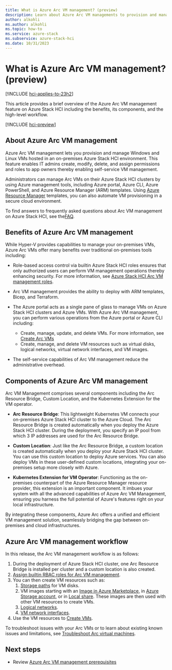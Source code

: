 ```yaml
---
title: What is Azure Arc VM management? (preview)
description: Learn about Azure Arc VM managements to provision and manage on-premises Windows and Linux virtual machines (VMs) running on Azure Stack HCI clusters (preview).
author: alkohli
ms.author: alkohli
ms.topic: how-to
ms.service: azure-stack
ms.subservice: azure-stack-hci
ms.date: 10/31/2023
---
```


# What is Azure Arc VM management? (preview)

[!INCLUDE [hci-applies-to-23h2](../../includes/hci-applies-to-23h2.md)]

This article provides a brief overview of the Azure Arc VM management feature on Azure Stack HCI including the benefits, its components, and the high-level workflow.  

[!INCLUDE [hci-preview](../../includes/hci-preview.md)]

## About Azure Arc VM management
 
Azure Arc VM management lets you provision and manage Windows and Linux VMs hosted in an on-premises Azure Stack HCI environment. This feature enables IT admins create, modify, delete, and assign permissions and roles to app owners thereby enabling self-service VM management.

Administrators can manage Arc VMs on their Azure Stack HCI clusters by using Azure management tools, including Azure portal, Azure CLI, Azure PowerShell, and Azure Resource Manager (ARM) templates. Using [Azure Resource Manager](/azure/azure-resource-manager/management/overview) templates, you can also automate VM provisioning in a secure cloud environment.

To find answers to frequently asked questions about Arc VM management on Azure Stack HCI, see the[FAQ](./azure-arc-vms-faq.yml).

## Benefits of Azure Arc VM management

While Hyper-V provides capabilities to manage your on-premises VMs, Azure Arc VMs offer many benefits over traditional on-premises tools including:

- Role-based access control via builtin Azure Stack HCI roles ensures that only authorized users can perform VM management operations thereby enhancing security. For more information, see [Azure Stack HCI Arc VM management roles](./assign-vm-rbac-roles.md).
- Arc VM management provides the ability to deploy with ARM templates, Bicep, and Terraform.
- The Azure portal acts as a single pane of glass to manage VMs on Azure Stack HCI clusters and Azure VMs. With Azure Arc VM management, you can perform various operations from the Azure portal or Azure CLI including:

  - Create, manage, update, and delete VMs. For more information, see [Create Arc VMs](./create-arc-virtual-machines.md)
  - Create, manage, and delete VM resources such as virtual disks, logical networks, virtual network interfaces, and VM images.

- The self-service capabilities of Arc VM management reduce the administrative overhead.

## Components of Azure Arc VM management


Arc VM Management comprises several components including the Arc Resource Bridge, Custom Location, and the Kubernetes Extension for the VM operator.

- **Arc Resource Bridge**: This lightweight Kubernetes VM connects your on-premises Azure Stack HCI cluster to the Azure Cloud. The Arc Resource Bridge is created automatically when you deploy the Azure Stack HCI cluster. During the deployment, you specify an IP pool from which 3 IP addresses are used for the Arc Resource Bridge.

- **Custom Location**: Just like the Arc Resource Bridge, a custom location is created automatically when you deploy your Azure Stack HCI cluster. You can use this custom location to deploy Azure services. You can also deploy VMs in these user-defined custom locations, integrating your on-premises setup more closely with Azure.

- **Kubernetes Extension for VM Operator**: Functioning as the on-premises counterpart of the Azure Resource Manager resource provider, this extension is an important component. It imbues your system with all the advanced capabilities of Azure Arc VM Management, ensuring you harness the full potential of Azure's features right on your local infrastructure.

By integrating these components, Azure Arc offers a unified and efficient VM management solution, seamlessly bridging the gap between on-premises and cloud infrastructures.


## Azure Arc VM management workflow

In this release, the Arc VM management workflow is as follows:

1. During the deployment of Azure Stack HCI cluster, one Arc Resource Bridge is installed per cluster and a custom location is also created.
1. [Assign builtin RBAC roles for Arc VM management](./assign-vm-rbac-roles.md).
1. You can then create VM resources such as:
    1. [Storage paths](./create-storage-path.md) for VM disks.
    1. VM images starting with an [Image in Azure Marketplace](./virtual-machine-image-azure-marketplace.md), in [Azure Storage account](./virtual-machine-image-storage-account.md), or in [Local share](./virtual-machine-image-local-share.md). These images are then used with other VM resources to create VMs.
    1. [Logical networks](./create-virtual-networks.md).  
    1. [VM network interfaces](./create-arc-virtual-machines.md#create-virtual-network-interface).
1. Use the VM resources to [Create VMs](./create-arc-virtual-machines.md).

To troubleshoot issues with your Arc VMs or to learn about existing known issues and limitations, see [Troubleshoot Arc virtual machines](troubleshoot-arc-enabled-vms.md).

## Next steps

- Review [Azure Arc VM management prerequisites](azure-arc-vm-management-prerequisites.md)
